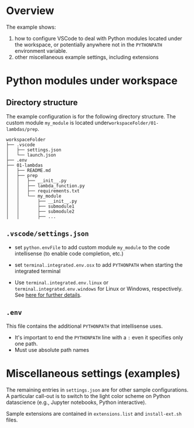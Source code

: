 # Overview

The example shows:

1. how to configure VSCode to deal with Python modules located under the workspace, or potentially anywhere not in the `PYTHONPATH` environment variable.
2. other miscellaneous example settings, including extensions

# Python modules under workspace

## Directory structure

The example configuration is for the following directory structure. The custom module `my_module` is located under`workspaceFolder/01-lambdas/prep`.


```
workspaceFolder
├── .vscode
│   ├── settings.json
│   └── launch.json
├── .env
├── 01-lambdas
│   ├── README.md
│   ├── prep
│   │   ├── __init__.py
│   │   ├── lambda_function.py
│   │   ├── requirements.txt
│   │   └── my_module
│   │       ├── __init__.py
│   │       ├── submodule1
│   │       ├── submodule2
│   │       ├── ...
```

## `.vscode/settings.json`

- set `python.envFile` to add custom module `my_module` to the code intellisense (to enable code completion, etc.)
- set `terminal.integrated.env.osx` to add `PYTHONPATH` when starting the integrated terminal

- Use `terminal.integrated.env.linux` or `terminal.integrated.env.windows` for Linux or Windows, respectively. See [here for further details](https://vscode.readthedocs.io/en/latest/getstarted/settings/).

## `.env`

This file contains the additional `PYTHONPATH` that intellisense uses.

- It's important to end the `PYTHONPATH` line with a `:` even it specifies only one path.
- Must use absolute path names


# Miscellaneous settings (examples)

The remaining entries in `settings.json` are for other sample configurations. A particular call-out is to switch to the light color scheme on Python datascience (e.g., Jupyter notebooks, Python interactive).

Sample extensions are contained in `extensions.list` and `install-ext.sh` files.
